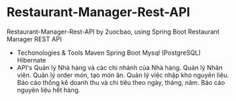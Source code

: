 # Restaurant-Manager-Rest-API
 Restaurant-Manager-Rest-API by 2uocbao, using Spring Boot
Restaurant Manager REST API
- Techonologies & Tools
Maven
Spring Boot
Mysql (PostgreSQL)
Hibernate
- API's
Quản lý Nhà hàng và các chi nhánh của Nhà hàng.
Quản lý Nhân viên.
Quản lý order món, tạo món ăn.
Quản lý việc nhập kho nguyên liệu.
Báo cáo thống kê doanh thu và chi tiêu theo ngày, tháng, năm. 
Báo cáo nguyên liệu hết hàng.
